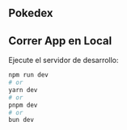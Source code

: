 ## Pokedex

## Correr App en Local

Ejecute el servidor de desarrollo:

```bash
npm run dev
# or
yarn dev
# or
pnpm dev
# or
bun dev
```
